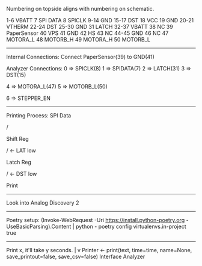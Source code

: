 Numbering on topside aligns with numbering on schematic.

1-6     VBATT
7       SPI DATA
8       SPICLK
9-14    GND
15-17   DST
18      VCC
19      GND
20-21   VTHERM
22-24   DST
25-30   GND
31      LATCH
32-37   VBATT
38      NC
39      PaperSensor
40      VPS
41      GND
42      HS
43      NC
44-45   GND
46      NC
47      MOTORA_L
48      MOTORB_H
49      MOTORA_H
50      MOTORB_L

----

Internal Connections:
Connect  PaperSensor(39) to GND(41)

Analyzer Connections:
0 => SPICLK(8)
1 => SPIDATA(7)
2 => LATCH(31)
3 => DST(15)

4 => MOTORA_L(47)
5 => MOTORB_L(50)

6 => STEPPER_EN

----

Printing Process:
SPI Data

\/ 

Shift Reg

\/ <- LAT low

Latch Reg

\/ <- DST low

Print

----

Look into Analog Discovery 2

---

Poetry setup:
(Invoke-WebRequest -Uri https://install.python-poetry.org -UseBasicParsing).Content | python -
poetry config virtualenvs.in-project true

---

Print x, it'll take y seconds.
|
v 
Printer <- print(text, time=time, name=None, save_printout=false, save_csv=false)
Interface Analyzer